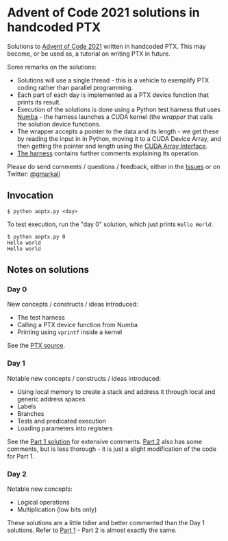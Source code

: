 # Advent of Code 2021 solutions in handcoded PTX

Solutions to [Advent of Code 2021](https://adventofcode.com/2021) written in
handcoded PTX. This may become, or be used as, a tutorial on writing PTX in
future.

Some remarks on the solutions:

- Solutions will use a single thread - this is a vehicle to exemplify PTX coding
  rather than parallel programming.
- Each part of each day is implemented as a PTX device function that prints its
  result.
- Execution of the solutions is done using a Python test harness that uses
  [Numba](https://numba.pydata.org) - the harness launches a CUDA kernel (the
  *wrapper* that
  calls the solution device functions.
- The wrapper accepts a pointer to the data and its length - we get these by
  reading the input in in Python, moving it to a CUDA Device Array, and then
  getting the pointer and length using the [CUDA Array
  Interface](https://numba.readthedocs.io/en/latest/cuda/cuda_array_interface.html).
- [The harness](aoptx.py) contains further comments explaining its operation.

Please do send comments / questions / feedback, either in the
[Issues](https://github.com/gmarkall/advent-of-ptx/issues) or on Twitter:
[@gmarkall](https://twitter.com/gmarkall)


## Invocation

```
$ python aoptx.py <day>
```

To test execution, run the "day 0" solution, which just prints `Hello World`:

```
$ python aoptx.py 0
Hello world
Hello world
```

## Notes on solutions

### Day 0

New concepts / constructs / ideas introduced:

- The test harness
- Calling a PTX device function from Numba
- Printing using `vprintf` inside a kernel

See the [PTX source](day0/part1.ptx).

### Day 1

Notable new concepts / constructs / ideas introduced:

- Using local memory to create a stack and address it through local and generic
  address spaces
- Labels
- Branches
- Tests and predicated execution
- Loading parameters into registers

See the [Part 1 solution](day1/part1.ptx) for extensive comments. [Part
2](day1/part2.ptx) also has some comments, but is less thorough - it is just a
slight modification of the code for Part 1.

### Day 2

Notable new concepts:

- Logical operations
- Multiplication (low bits only)

These solutions are a little tidier and better commented than the Day 1
solutions. Refer to [Part 1](day2/part1.ptx) - Part 2 is almost exactly the
same.
